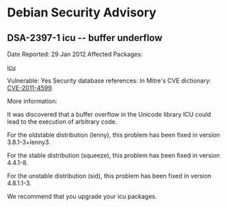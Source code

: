
Debian Security Advisory
========================


DSA-2397-1 icu -- buffer underflow
----------------------------------



Date Reported:
29 Jan 2012
Affected Packages:

[icu](https://packages.debian.org/src:icu)

Vulnerable:
Yes
Security database references:
In Mitre's CVE dictionary: [CVE-2011-4599](https://security-tracker.debian.org/tracker/CVE-2011-4599).  

More information:

It was discovered that a buffer overflow in the Unicode library ICU
could lead to the execution of arbitrary code.


For the oldstable distribution (lenny), this problem has been fixed in
version 3.8.1-3+lenny3.


For the stable distribution (squeeze), this problem has been fixed in
version 4.4.1-8.


For the unstable distribution (sid), this problem has been fixed in
version 4.8.1.1-3.


We recommend that you upgrade your icu packages.





